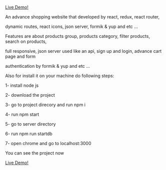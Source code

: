 [Live Demo!](https://prismatic-syrniki-5ff5d9.netlify.app/)

An advance shopping website that developed by react, redux, react router,

dynamic routes, react icons, json server, formik & yup and etc …

Features are about products group, products category, filter products, search on products,

full responsive, json server used like an api, sign up and login, advance cart page and form

authentication by formik & yup and etc …

Also for install it on your machine do following steps:

1- install node js

2- download the project

3- go to project direcory and run npm i

4- run npm start

5- go to server directory

6- run npm run startdb

7- open chrome and go to localhost:3000

You can see the project now

[Live Demo!](https://prismatic-syrniki-5ff5d9.netlify.app/)
